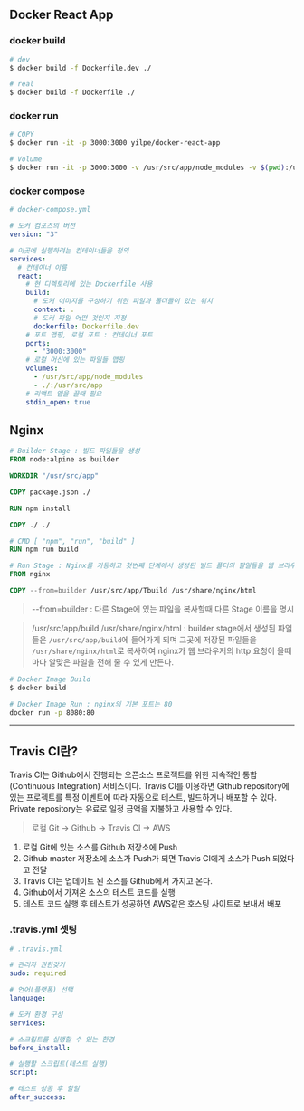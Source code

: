 ## Docker React App

### docker build

```bash
# dev
$ docker build -f Dockerfile.dev ./

# real
$ docker build -f Dockerfile ./
```

### docker run

```bash
# COPY
$ docker run -it -p 3000:3000 yilpe/docker-react-app

# Volume
$ docker run -it -p 3000:3000 -v /usr/src/app/node_modules -v $(pwd):/usr/src/app yilpe/docker-react-app
```

### docker compose

```yml
# docker-compose.yml

# 도커 컴포즈의 버전
version: "3"

# 이곳에 실행하려는 컨테이너들을 정의
services:
  # 컨테이너 이름
  react:
    # 현 디렉토리에 있는 Dockerfile 사용
    build:
      # 도커 이미지를 구성하기 위한 파일과 폴더들이 있는 위치
      context: .
      # 도커 파일 어떤 것인지 지정
      dockerfile: Dockerfile.dev
    # 포트 맵핑, 로컬 포트 : 컨테이너 포트
    ports:
      - "3000:3000"
    # 로컬 머신에 있는 파일들 맵핑
    volumes:
      - /usr/src/app/node_modules
      - ./:/usr/src/app
    # 리액트 앱을 끌때 필요
    stdin_open: true
```

## Nginx

```dockerfile
# Builder Stage : 빌드 파일들을 생성
FROM node:alpine as builder

WORKDIR "/usr/src/app"

COPY package.json ./

RUN npm install

COPY ./ ./

# CMD [ "npm", "run", "build" ]
RUN npm run build

# Run Stage : Nginx를 가동하고 첫번째 단계에서 생성된 빌드 폴더의 팔일들을 웹 브라우저의 요청에 따라 제공
FROM nginx

COPY --from=builder /usr/src/app/Tbuild /usr/share/nginx/html
```

> --from=builder : 다른 Stage에 있는 파일을 복사할때 다른 Stage 이름을 명시

> /usr/src/app/build /usr/share/nginx/html : builder stage에서 생성된 파일들은 `/usr/src/app/build`에 들어가게 되며 그곳에 저장된 파일들을 `/usr/share/nginx/html`로 복사하여 nginx가 웹 브라우저의 http 요청이 올때 마다 알맞은 파일을 전해 줄 수 있게 만든다.

```bash
# Docker Image Build
$ docker build

# Docker Image Run : nginx의 기본 포트는 80
docker run -p 8080:80
```

---

## Travis CI란?

Travis CI는 Github에서 진행되는 오픈소스 프로젝트를 위한 지속적인 통합(Continuous Integration) 서비스이다. Travis CI를 이용하면 Github repository에 있는 프로젝트를 특정 이벤트에 따라 자동으로 테스트, 빌드하거나 배포할 수 있다. Private repository는 유료로 일정 금액을 지불하고 사용할 수 있다.

> 로컬 Git -> Github -> Travis CI -> AWS

1. 로컬 Git에 있는 소스를 Github 저장소에 Push
2. Github master 저장소에 소스가 Push가 되면 Travis CI에게 소스가 Push 되었다고 전달
3. Travis CI는 업데이트 된 소스를 Github에서 가지고 온다.
4. Github에서 가져온 소스의 테스트 코드를 실행
5. 테스트 코드 실행 후 테스트가 성공하면 AWS같은 호스팅 사이트로 보내서 배포

### .travis.yml 셋팅

```yml
# .travis.yml

# 관리자 권한갖기
sudo: required

# 언어(플랫폼) 선택
language:

# 도커 환경 구성
services:

# 스크립트를 실행할 수 있는 환경
before_install:

# 실행할 스크립트(테스트 실행)
script:

# 테스트 성공 후 할일
after_success:
```

